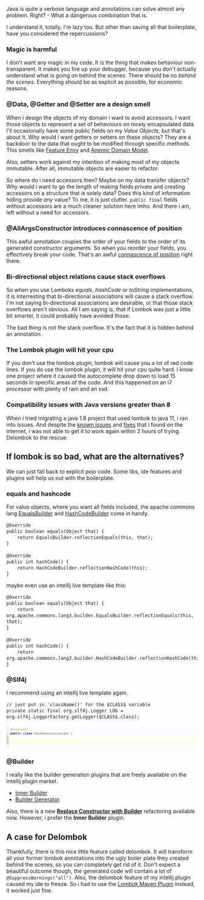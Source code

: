 Java is quite a verbose language and annotations can solve almost any problem.
Right? - What a dangerous combination that is. 

I understand it, totally. I'm lazy too.
But other than saving all that boilerplate, have you considered the repercussions?

### Magic is harmful
I don't want any magic in my code. 
It is the thing that makes behaviour non-transparent.
It makes you fire up your debugger, because you don't actually understand what is going on behind the scenes.
There should be no _behind the scenes_.
Everything should be as explicit as possible, for economic reasons.

### @Data, @Getter and @Setter are a design smell
When i design the objects of my domain i want to avoid accessors.
I want those objects to represent a set of behaviours on nicely encapsulated data. 
I'll occasionally have some public fields on my _Value Objects_, but that's about it. 
Why would i want getters or setters on these objects? They are a backdoor to the data that ought to be modified through specific methods. 
This smells like [Feature Envy](https://refactoring.guru/smells/feature-envy) and [Anemic Domain Model](https://martinfowler.com/bliki/AnemicDomainModel.html).

Also, setters work against my intention of making most of my objects immutable.
After all, immutable objects are easier to refactor.

So where do i need accessors then?
Maybe on my data transfer objects?
Why would i want to go the length of making fields private and creating accessors on a structure that is solely data?
Does this kind of information hiding provide _any_ value? To me, it is just clutter.
`public final` fields without accessors are a much cleaner solution here imho.
And there i am, left without a need for accessors.

### @AllArgsConstructor introduces connascence of position
This awful annotation couples the order of your fields to the order of its generated constructor arguments.
So when you reorder your fields, you effectively break your code.
That's an awful [connascence of position](https://en.wikipedia.org/wiki/Connascence#Connascence_of_Position_(CoP)) right there. 

### Bi-directional object relations cause stack overflows 
So when you use Lomboks _equals_, _hashCode_ or _toString_ implementations, it is interresting that bi-directional associations will cause a stack overflow.
I'm not saying bi-directional associations are desirable, or that those stack overflows aren't obvious.
All I am saying is, that if Lombok was just a little bit smarter, it could probably have avoided those. 

The bad thing is not the stack overflow. It's the fact that it is hidden behind an annotation.

### The Lombok plugin will hit your cpu
If you don't use the lombok plugin, lombok will cause you a lot of red code lines.
If you do use the lombok plugin, it will hit your cpu quite hard.
I know one project where it caused the autocomplete drop down to load 15 seconds in specific areas of the code.
And this happened on an i7 processor with plenty of ram and an ssd. 

### Compatibility issues with Java versions greater than 8 
When i tried migrating a java 1.8 project that used lombok to java 11, i ran into issues.
And despite the [known issues](https://stackoverflow.com/questions/53866929/unable-to-use-lombok-with-java-11) and [fixes](https://github.com/rzwitserloot/lombok/issues/1723) that i found on the internet, i was not able to get it to work again within 2 hours of trying.
Delombok to the rescue. 

## If lombok is so bad, what are the alternatives?
We can just fall back to explicit pojo code. Some libs, ide features and plugins will help us out with the boilerplate. 

### equals and hashcode
For value objects, where you want all fields included, the apache commons lang [EqualsBuilder](http://commons.apache.org/proper/commons-lang/apidocs/org/apache/commons/lang3/builder/EqualsBuilder.html) and [HashCodeBuilder](http://commons.apache.org/proper/commons-lang/apidocs/org/apache/commons/lang3/builder/HashCodeBuilder.html) come in handy.
```
@Override
public boolean equals(Object that) {
    return EqualsBuilder.reflectionEquals(this, that);
}
 
@Override
public int hashCode() {
    return HashCodeBuilder.reflectionHashCode(this);
}
```

maybe even use an intellij live template like this:
```
@Override
public boolean equals(Object that) {
    return org.apache.commons.lang3.builder.EqualsBuilder.reflectionEquals(this, that);
}

@Override
public int hashCode() {
    return org.apache.commons.lang3.builder.HashCodeBuilder.reflectionHashCode(this);
}
```

### @Slf4j
I recommend using an intellij live template again.
```
// just put in 'className()' for the $CLASS$ variable
private static final org.slf4j.Logger LOG = org.slf4j.LoggerFactory.getLogger($CLASS$.class);
```

![Logger via live template](/assets/img/log_live_template.gif)

### @Builder
I really like the builder generation plugins that are freely available on the intellij plugin market.

- [Inner Builder](https://plugins.jetbrains.com/plugin/7354-innerbuilder)
- [Builder Generator](https://plugins.jetbrains.com/plugin/6585-builder-generator)

Also, there is a new [__Replace Constructor with Builder__](https://www.jetbrains.com/help/idea/replace-constructor-with-builder.html) refactoring available now.
However, i prefer the __Inner Builder__ plugin.

## A case for Delombok
Thankfully, there is this nice little feature called delombok.
It will transform all your former lombok annotations into the ugly boiler plate they created behind the scenes,
so you can completely get rid of it.
Don't expect a beautiful outcome though, the generated code will contain a lot of `@SuppressWarnings("all")`.
Also, the delombok feature of my intellij plugin caused my ide to freeze.
So i had to use the [Lombok Maven Plugin](http://anthonywhitford.com/lombok.maven/lombok-maven-plugin/usage.html) instead, it worked just fine.